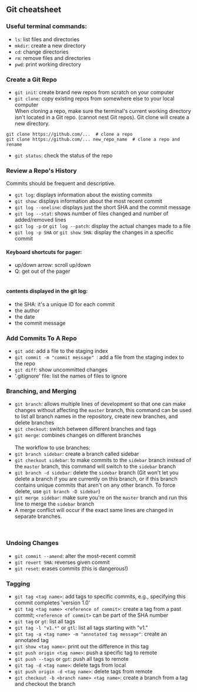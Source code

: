 ## Git cheatsheet

### Useful terminal commands:
* `ls`: list files and directories
* `mkdir`: create a new directory
* `cd`: change directories
* `rm`: remove files and directories
* `pwd`: print working directory


### Create a Git Repo
* `git init`: create brand new repos from scratch on your computer
* `git clone`: copy existing repos from somewhere else to your local computer  <br>
When cloning a repo, make sure the terminal's current working directory isn't located in a Git repo. (cannot nest Git repos). Git clone will create a new directory. 
```
git clone https://github.com/...  # clone a repo
git clone https://github.com/... new_repo_name  # clone a repo and rename
```

* `git status`: check the status of the repo

### Review a Repo's History
Commits should be frequent and descriptive.
* `git log`: displays information about the existing commits 
* `git show`: displays information about the most recent commit 
* `git log --oneline`: displays just the short SHA and the commit message
* `git log --stat`: shows number of files changed and number of added/removed lines
* `git log -p` or `git log --patch`: display the actual changes made to a file
* `git log -p SHA` or `git show SHA`: display the changes in a specific commit

#### Keyboard shortcuts for pager: 
* up/down arrow: scroll up/down
* Q: get out of the pager <br><br>

#### contents displayed in the git log:
* the SHA: it's a unique ID for each commit
* the author
* the date
* the commit message

### Add Commits To A Repo
* `git add`: add a file to the staging index
* `git commit -m "commit message" `: add a file from the staging index to the repo
* `git diff`: show uncommitted changes
* '.gitignore' file: list the names of files to ignore

### Branching, and Merging
* `git branch`: allows multiple lines of development so that one can make changes without affecting the `master` branch, this command can be used to list all branch names in the repository, create new branches, and delete branches<br>
* `git checkout`: switch between different branches and tags
* `git merge`: combines changes on different branches
<br><br>
The workflow to use branches: <br>
* `git branch sidebar`: create a branch called sidebar
* `git checkout sidebar`: to make commits to the `sidebar` branch instead of the `master` branch, this command will switch to the `sidebar` branch
* `git branch -d sidebar`: delete the `sidebar` branch (Git won't let you delete a branch if you are currently on this branch, or if this branch contains unique commits that aren't on any other branch. To force delete, use `git branch -D sidebar`)
* `git merge sidebar`: make sure you're on the `master` branch and run this line to merge the `sidebar` branch
* A merge conflict will occur if the exact same lines are changed in separate branches.
<br>

### Undoing Changes
* `git commit --amend`: alter the most-recent commit
* `git revert SHA`: reverses given commit
* `git reset`: erases commits (this is dangerous!)

### Tagging
* `git tag <tag name>`: add tags to specific commits, e.g., specifying this commit completes 'version 1.0'
* `git tag <tag name> <reference of commit>`: create a tag from a past commit; `<reference of commit>` can be part of the SHA number
* `git tag` or `gt`: list all tags
* `git tag -l "v1.*"` or `gtl`: list all tags starting with "v1."
* `git tag -a <tag name> -m "annotated tag message"`: create an annotated tag
* `git show <tag name>`: print out the difference in this tag
* `git push origin <tag name>`: push a specific tag to remote
* `git push --tags` or `gpt`: push all tags to remote
* `git tag -d <tag name>`: delete tags from local
* `git push origin -d <tag name>`: delete tags from remote
* `git checkout -b <branch name> <tag name>`: create a branch from a tag and checkout the branch









